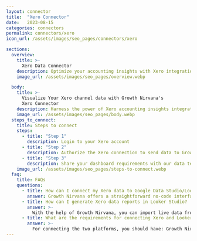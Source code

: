 ```yaml
---
layout: connector
title:  "Xero Connector"
date:   2023-08-15
categories: connectors
permalink: connectors/xero
icon_url: /assets/images/seo_pages/connectors/xero

sections:
  overview:
    title: >-
      Xero Data Connector
    description: Optimize your accounting insights with Xero integration. Seamlessly merge accounting data from Xero with Looker Studio's analytical capabilities, unlocking insights that drive financial strategies, budget analysis, and operational excellence.
    image_url: /assets/images/seo_pages/overview.webp

  body:
    title: >-
      Visualize Your Xero channel data with Growth Nirvana's
      Xero Connector
    description: Harness the power of Xero accounting insights integrated into Looker Studio for strategic financial management decisions.
    image_url: /assets/images/seo_pages/body.webp
  steps_to_connect:
    title: Steps to connect
    steps:
      - title: "Step 1"
        description: Login to your Xero account
      - title: "Step 2"
        description: Authorize the Xero connection to send data to Growth Nirvana
      - title: "Step 3"
        description: Share your dashboard requirements with our data team. We will build the report for you.
    image_url: /assets/images/seo_pages/steps-to-connect.webp
  faq:
    title: FAQs
    questions:
      - title: How can I connect my Xero data to Google Data Studio/Looker Studio?
        answer: Growth Nirvana offers a straightforward no-code interface to connect to Xero data sources.
      - title: How can I generate Xero data reports in Looker Studio?
        answer: >-
          With the help of Growth Nirvana, you can import live data from Xero into Looker Studio. These data can be viewed in charts, tables, and dashboards to generate branded reports that can be shared instantly.
      - title: What are the requirements for connecting Xero and Looker Studio?
        answer: >-
          For connecting the two platforms, you should have: Growth Nirvana Account and Xero Ads Account
---
```


